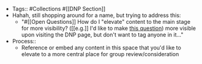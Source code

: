 - Tags:: #Collections #[[DNP Section]]
- Hahah, still shopping around for a name, but trying to address this:
    - "#[[Open Questions]] How do I "elevate" content to the main stage for more visibility? ([[e.g.]] I'd like to make [this question](((jteC3b2n_)))) more visible upon visiting the DNP page, but don't want to tag anyone in it..."
- Process::
    - Reference or embed any content in this space that you'd like to elevate to a more central place for group review/consideration
